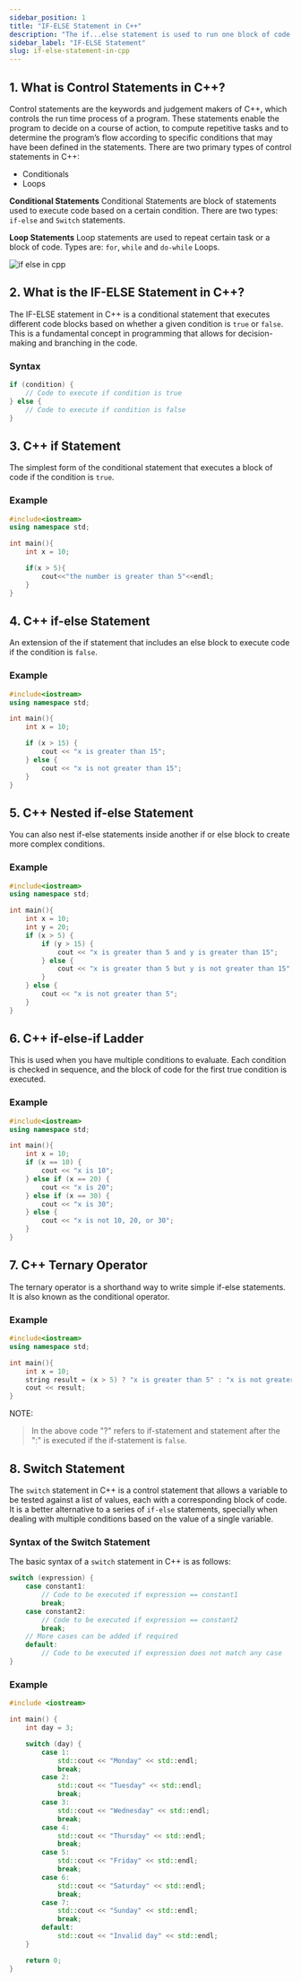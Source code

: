 ```yaml
---
sidebar_position: 1
title: "IF-ELSE Statement in C++"
description: "The if...else statement is used to run one block of code under certain conditions and another block of code under different conditions. In this tutorial, we will learn C++ if, if…else and nested if…else with the help of examples.."
sidebar_label: "IF-ELSE Statement"
slug: if-else-statement-in-cpp
---
```



## 1. What is Control Statements in C++?
Control statements are the keywords and judgement makers of C++, which controls the run time process of a program. These statements enable the program to decide on a course of action, to compute repetitive tasks and to determine the program’s flow according to specific conditions that may have been defined in the statements. There are two primary types of control statements in C++: 
 - Conditionals
 - Loops

**Conditional Statements**
Conditional Statements are block of statements used to execute code based on a certain condition.
There are two types: `if-else` and `Switch` statements.

**Loop Statements**
Loop statements are used to repeat certain task or a block of code.
Types are: `for`, `while` and `do-while` Loops.


![if else in cpp](../../static/img/day-05/if-else-statement.png)


## 2. What is the IF-ELSE Statement in C++?
The IF-ELSE statement in C++ is a conditional statement that executes different code blocks based on whether a given condition is `true` or `false`. This is a fundamental concept in programming that allows for decision-making and branching in the code.

### Syntax

```cpp
if (condition) {
    // Code to execute if condition is true
} else {
    // Code to execute if condition is false
}
```

## 3. C++ if Statement
The simplest form of the conditional statement that executes a block of code if the condition is `true`.

### Example
```cpp
#include<iostream>
using namespace std;

int main(){
    int x = 10;

    if(x > 5){
        cout<<"the number is greater than 5"<<endl;
    }
}
```
## 4. C++ if-else Statement
An extension of the if statement that includes an else block to execute code if the condition is `false`.

### Example
```cpp
#include<iostream>
using namespace std;

int main(){
    int x = 10;

    if (x > 15) {
        cout << "x is greater than 15";
    } else {
        cout << "x is not greater than 15";
    }
}
```

## 5. C++ Nested if-else Statement
You can also nest if-else statements inside another if or else block to create more complex conditions.

### Example
```cpp
#include<iostream>
using namespace std;

int main(){
    int x = 10;
    int y = 20;
    if (x > 5) {
        if (y > 15) {
            cout << "x is greater than 5 and y is greater than 15";
        } else {
            cout << "x is greater than 5 but y is not greater than 15";
        }
    } else {
        cout << "x is not greater than 5";
    }
}
```
## 6. C++ if-else-if Ladder
This is used when you have multiple conditions to evaluate. Each condition is checked in sequence, and the block of code for the first true condition is executed.

### Example
```cpp
#include<iostream>
using namespace std;

int main(){
    int x = 10;
    if (x == 10) {
        cout << "x is 10";
    } else if (x == 20) {
        cout << "x is 20";
    } else if (x == 30) {
        cout << "x is 30";
    } else {
        cout << "x is not 10, 20, or 30";
    }
}

```
## 7. C++ Ternary Operator
The ternary operator is a shorthand way to write simple if-else statements. It is also known as the conditional operator.

### Example
```cpp
#include<iostream>
using namespace std;

int main(){
    int x = 10;
    string result = (x > 5) ? "x is greater than 5" : "x is not greater than 5";
    cout << result;
}
```
NOTE:
> In the above code "?" refers to if-statement and statement after the ":" is executed if the if-statement is `false`.

## 8. Switch Statement
The `switch` statement in C++ is a control statement that allows a variable to be tested against a list of values, each with a corresponding block of code. It is a better alternative to a series of `if-else` statements, specially when dealing with multiple conditions based on the value of a single variable.

### Syntax of the Switch Statement
The basic syntax of a `switch` statement in C++ is as follows:

```cpp
switch (expression) {
    case constant1:
        // Code to be executed if expression == constant1
        break;
    case constant2:
        // Code to be executed if expression == constant2
        break;
    // More cases can be added if required
    default:
        // Code to be executed if expression does not match any case
}
```

### Example
```cpp
#include <iostream>

int main() {
    int day = 3;

    switch (day) {
        case 1:
            std::cout << "Monday" << std::endl;
            break;
        case 2:
            std::cout << "Tuesday" << std::endl;
            break;
        case 3:
            std::cout << "Wednesday" << std::endl;
            break;
        case 4:
            std::cout << "Thursday" << std::endl;
            break;
        case 5:
            std::cout << "Friday" << std::endl;
            break;
        case 6:
            std::cout << "Saturday" << std::endl;
            break;
        case 7:
            std::cout << "Sunday" << std::endl;
            break;
        default:
            std::cout << "Invalid day" << std::endl;
    }

    return 0;
}
```

